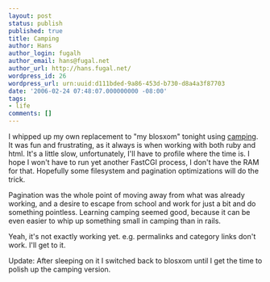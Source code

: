 ```yaml
---
layout: post
status: publish
published: true
title: Camping
author: Hans
author_login: fugalh
author_email: hans@fugal.net
author_url: http://hans.fugal.net/
wordpress_id: 26
wordpress_url: urn:uuid:d111bded-9a86-453d-b730-d8a4a3f87703
date: '2006-02-24 07:48:07.000000000 -08:00'
tags:
- life
comments: []
---
```

<p>I whipped up my own replacement to "my blosxom" tonight using
<a href="http://camping.rubyforge.org">camping</a>. It was fun and frustrating, as it
always is when working with both ruby and html. It's a little slow,
unfortunately, I'll have to profile where the time is. I hope I won't have to
run yet another FastCGI process, I don't have the RAM for that. Hopefully some
filesystem and pagination optimizations will do the trick.</p>

<p>Pagination was the whole point of moving away from what was already working,
and a desire to escape from school and work for just a bit and do something
pointless. Learning camping seemed good, because it can be even easier to whip
up something small in camping than in rails.</p>

<p>Yeah, it's not exactly working yet. e.g. permalinks and category links don't
work. I'll get to it.</p>

<p>Update: After sleeping on it I switched back to blosxom until I get the time to polish up the camping version. </p>
